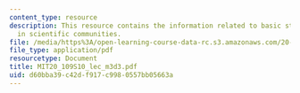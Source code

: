 ```yaml
---
content_type: resource
description: This resource contains the information related to basic statistics; standards
  in scientific communities.
file: /media/https%3A/open-learning-course-data-rc.s3.amazonaws.com/20-109-laboratory-fundamentals-in-biological-engineering-spring-2010/d60bba39c42df917c9980557bb05663a_MIT20_109S10_lec_m3d3.pdf
file_type: application/pdf
resourcetype: Document
title: MIT20_109S10_lec_m3d3.pdf
uid: d60bba39-c42d-f917-c998-0557bb05663a
---
```

